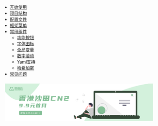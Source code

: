 * [开始使用](start/)
* [项目结构](file/)
* [配置文件](config/)
* [框架菜单](menu/)
* [常用组件](javascript:;)
    - [功能按钮](component/button)
	- [字体图标](component/icon)
    - [全局变量](component/context)
	- [数字滚动](component/count)
    - [Yaml支持](component/yaml)
	- [哈希加密](component/hash)
* [常见问题](question/)

<div class="ew-doc-adv-list" style="padding-top:8px;padding-left:8px;padding-right:8px;">
    <a class="ew-doc-adv-item" href="https://www.chamaoyun.com/server/buy.html" target="_blank">
        <img src="image/茶猫云.png"/>
    </a>
	<a class="ew-doc-adv-item" href="javascript:void(0);" target="_blank">
	    <div class="wwads-cn wwads-horizontal" data-id="73" style="max-width:295px"></div>
	</a>
</div>